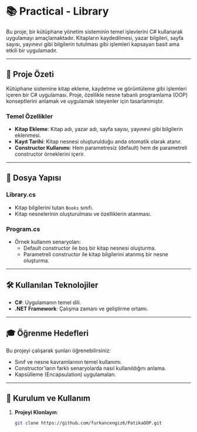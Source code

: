 # 📚 Practical - Library

Bu proje, bir kütüphane yönetim sisteminin temel işlevlerini C# kullanarak uygulamayı amaçlamaktadır. Kitapların kaydedilmesi, yazar bilgileri, sayfa sayısı, yayınevi gibi bilgilerin tutulması gibi işlemleri kapsayan basit ama etkili bir uygulamadır. 

---

## 🚀 Proje Özeti

Kütüphane sistemine kitap ekleme, kaydetme ve görüntüleme gibi işlemleri içeren bir C# uygulaması. Proje, özellikle nesne tabanlı programlama (OOP) konseptlerini anlamak ve uygulamak isteyenler için tasarlanmıştır.

### **Temel Özellikler**
- **Kitap Ekleme**: Kitap adı, yazar adı, sayfa sayısı, yayınevi gibi bilgilerin eklenmesi.
- **Kayıt Tarihi**: Kitap nesnesi oluşturulduğu anda otomatik olarak atanır.
- **Constructor Kullanımı**: Hem parametresiz (default) hem de parametreli constructor örneklerini içerir.

---

## 📂 Dosya Yapısı

### **Library.cs**
- Kitap bilgilerini tutan `Books` sınıfı.
- Kitap nesnelerinin oluşturulması ve özelliklerin atanması.

### **Program.cs**
- Örnek kullanım senaryoları:
  - Default constructor ile boş bir kitap nesnesi oluşturma.
  - Parametreli constructor ile kitap bilgilerini atanmış bir nesne oluşturma.

---

## 🛠️ Kullanılan Teknolojiler

- **C#**: Uygulamanın temel dili.
- **.NET Framework**: Çalışma zamanı ve geliştirme ortamı.

---

## 🎓 Öğrenme Hedefleri

Bu projeyi çalışarak şunları öğrenebilirsiniz:
- Sınıf ve nesne kavramlarının temel kullanımı.
- Constructor'ların farklı senaryolarda nasıl kullanıldığını anlama.
- Kapsülleme (Encapsulation) uygulamaları.

---

## 🏁 Kurulum ve Kullanım

1. **Projeyi Klonlayın**:
   ```bash
   git clone https://github.com/furkancengiz6/PatikaOOP.git

